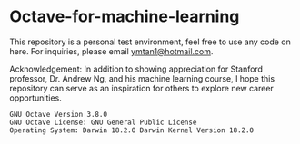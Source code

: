 # Octave-for-machine-learning

This repository is a personal test environment, feel free to use any code on here.
For inquiries, please email ymtan1@hotmail.com.

Acknowledgement: In addition to showing appreciation for Stanford professor, Dr. Andrew Ng, and his machine learning course, I hope this repository can serve as an inspiration for others to explore new career opportunities.

```
GNU Octave Version 3.8.0
GNU Octave License: GNU General Public License
Operating System: Darwin 18.2.0 Darwin Kernel Version 18.2.0
```
